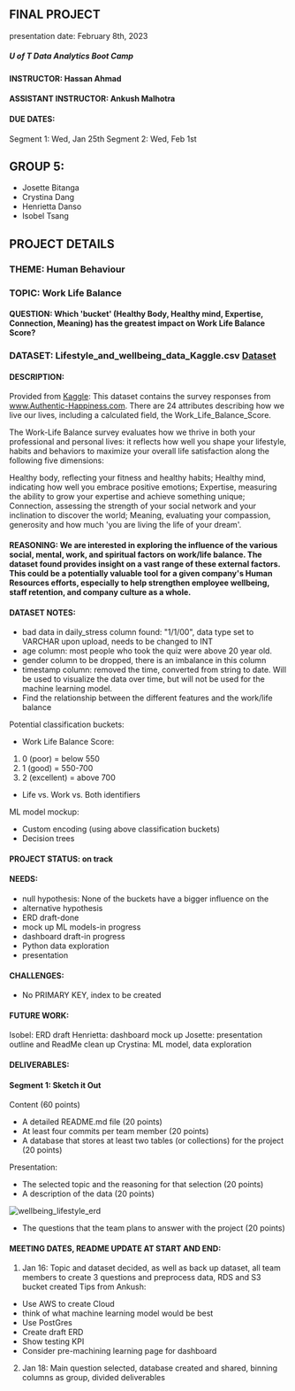 ## FINAL PROJECT 
presentation date: February 8th, 2023


##### U of T Data Analytics Boot Camp
#### INSTRUCTOR: Hassan Ahmad
#### ASSISTANT INSTRUCTOR: Ankush Malhotra


#### DUE DATES:
Segment 1: Wed, Jan 25th
Segment 2: Wed, Feb 1st


## GROUP 5:
- Josette Bitanga
- Crystina Dang
- Henrietta Danso
- Isobel Tsang


## PROJECT DETAILS
### THEME: Human Behaviour
### TOPIC: Work Life Balance
#### QUESTION: Which 'bucket' (Healthy Body, Healthy mind, Expertise, Connection, Meaning) has the greatest impact on Work Life Balance Score?
### DATASET: Lifestyle_and_wellbeing_data_Kaggle.csv [Dataset](Data/Lifestyle_and_wellbeing_data_Kaggle.csv)
#### DESCRIPTION: 
Provided from [Kaggle](https://www.kaggle.com/datasets/ydalat/lifestyle-and-wellbeing-data):
This dataset contains the survey responses from www.Authentic-Happiness.com.
There are 24 attributes describing how we live our lives, including a calculated field, the Work_Life_Balance_Score.

The Work-Life Balance survey evaluates how we thrive in both your professional and personal lives: it reflects how well you shape your lifestyle, habits and behaviors to maximize your overall life satisfaction along the following five dimensions:

Healthy body, reflecting your fitness and healthy habits;
Healthy mind, indicating how well you embrace positive emotions;
Expertise, measuring the ability to grow your expertise and achieve something unique;
Connection, assessing the strength of your social network and your inclination to discover the world;
Meaning, evaluating your compassion, generosity and how much 'you are living the life of your dream'.

#### REASONING: We are interested in exploring the influence of the various social, mental, work, and spiritual factors on work/life balance. The dataset found provides insight on a vast range of these external factors. This could be a potentially valuable tool for a given company's Human Resources efforts, especially to help strengthen employee wellbeing, staff retention, and company culture as a whole.

#### DATASET NOTES:
- bad data in daily_stress column found: "1/1/00", data type set to VARCHAR upon upload, needs to be changed to INT
- age column: most people who took the quiz were above 20 year old.
- gender column to be dropped, there is an imbalance in this column
- timestamp column: removed the time, converted from string to date. Will be used to visualize the data over time, but will not be used for the machine learning model.
- Find the relationship between the different features and the work/life balance

Potential classification buckets:
- Work Life Balance Score:
1. 0 (poor) = below 550
2. 1 (good) = 550-700
3. 2 (excellent) = above 700
- Life vs. Work vs. Both identifiers 

ML model mockup:
- Custom encoding (using above classification buckets)
- Decision trees


#### PROJECT STATUS: on track

#### NEEDS:
- null hypothesis: None of the buckets have a bigger influence on the 
- alternative hypothesis
- ERD draft-done
- mock up ML models-in progress
- dashboard draft-in progress
- Python data exploration
- presentation

#### CHALLENGES:
- No PRIMARY KEY, index to be created

#### FUTURE WORK:
Isobel: ERD draft
Henrietta: dashboard mock up
Josette: presentation outline and ReadMe clean up
Crystina: ML model, data exploration



#### DELIVERABLES:
#### Segment 1: Sketch it Out
Content (60 points)
- A detailed README.md file (20 points)
- At least four commits per team member (20 points)
- A database that stores at least two tables (or collections) for the project (20 points)

Presentation:
- The selected topic and the reasoning for that selection (20 points)
- A description of the data (20 points)

![wellbeing_lifestyle_erd](https://user-images.githubusercontent.com/108503112/214723873-f517e70c-5d71-469d-83a3-6670dcfbc621.png)


- The questions that the team plans to answer with the project (20 points)



#### MEETING DATES, README UPDATE AT START AND END:
1. Jan 16: Topic and dataset decided, as well as back up dataset, all team members to create 3 questions and preprocess data, RDS and S3 bucket created
Tips from Ankush:
- Use AWS to create Cloud
- think of what machine learning model would be best
- Use PostGres
- Create draft ERD
- Show testing KPI
- Consider pre-machining learning page for dashboard

2. Jan 18: Main question selected, database created and shared, binning columns as group, divided deliverables

